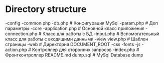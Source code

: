 # Directory structure
-config
    -common.php
    -db.php # Конфигурация MySql
    -param.php # Доп параметры
-core
    -application.php # Основной класс приложения
    -connection.php # Класс для работы с БД
    -input.php # Вспомогательный класс для работы с входящими данными
-view
    view.php # Шаблон страницы
-web # Директория DOCUMENT_ROOT
    -css
    -fonts
    -js
    -action.php # Контроллер для сторонних запросов
    -index.php # Фронтконтроллер
README.md
dump.sql # MySql Database dump
